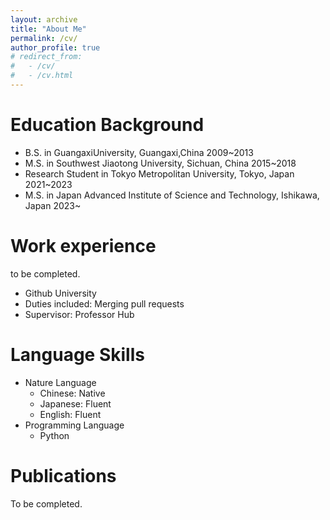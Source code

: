 ```yaml
---
layout: archive
title: "About Me"
permalink: /cv/
author_profile: true
# redirect_from:
#   - /cv/
#   - /cv.html
---
```



Education Background
======
* B.S. in GuangaxiUniversity, Guangaxi,China  2009~2013
* M.S. in Southwest Jiaotong University, Sichuan, China  2015~2018
* Research Student in Tokyo Metropolitan University, Tokyo, Japan  2021~2023
* M.S. in Japan Advanced Institute of Science and Technology, Ishikawa, Japan  2023~

Work experience
======
to be completed.
[^_^]: # 我是注释
[^_^]:  # * Summer 2015: Research Assistant
  [^_^]:  * Github University
  [^_^]:  * Duties included: Tagging issues
  [^_^]:  * Supervisor: Professor Git

[^_^]:  * Fall 2015: Research Assistant
  * Github University
  * Duties included: Merging pull requests
  * Supervisor: Professor Hub
  
Language Skills
======
* Nature Language
  * Chinese: Native
  * Japanese: Fluent
  * English: Fluent
* Programming Language
  * Python 


Publications
======
To be completed.

  <!-- <ul>{% for post in site.publications %}
    {% include archive-single-cv.html %}
  {% endfor %}</ul> -->

  
<!-- Service and leadership
======
* Currently signed in to 43 different slack teams -->
